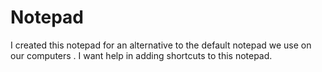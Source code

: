 # Notepad
I created this notepad for an alternative to the default notepad we use on our computers . I want help in adding shortcuts to this notepad.
